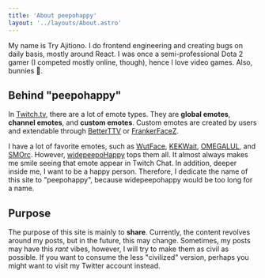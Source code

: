 ```yaml
---
title: 'About peepohappy'
layout: '../layouts/About.astro'
---
```


My name is Try Ajitiono. I do frontend engineering and creating bugs on daily basis, mostly around React. I was once a semi-professional Dota 2 gamer (I competed mostly online, though), hence I love video games. Also, bunnies 🐰.

## Behind "peepohappy"

In [Twitch.tv](https://www.twitch.tv), there are a lot of emote types. They are **global emotes**, **channel emotes**, and **custom emotes**. Custom emotes are created by users and extendable through [BetterTTV](https://betterttv.com/) or [FrankerFaceZ](https://www.frankerfacez.com/).

I have a lot of favorite emotes, such as [WutFace](https://knowyourmeme.com/memes/wutface), [KEKWait](https://www.rivalry.com/esports/what-does-kekwait-mean), [OMEGALUL](https://www.frankerfacez.com/emoticon/128054-OMEGALUL), and [SMOrc](https://knowyourmeme.com/memes/smorc). However, [widepeepoHappy](https://www.slanglang.net/widepeepohappy/) tops them all. It almost always makes me smile seeing that emote appear in Twitch Chat. In addition, deeper inside me, I want to be a happy person. Therefore, I dedicate the name of this site to "peepohappy", because widepeepohappy would be too long for a name.

## Purpose

The purpose of this site is mainly to **share**. Currently, the content revolves around my posts, but in the future, this may change. Sometimes, my posts may have this _rant_ vibes, however, I will try to make them as civil as possible. If you want to consume the less "civilized" version, perhaps you might want to visit my Twitter account instead.
